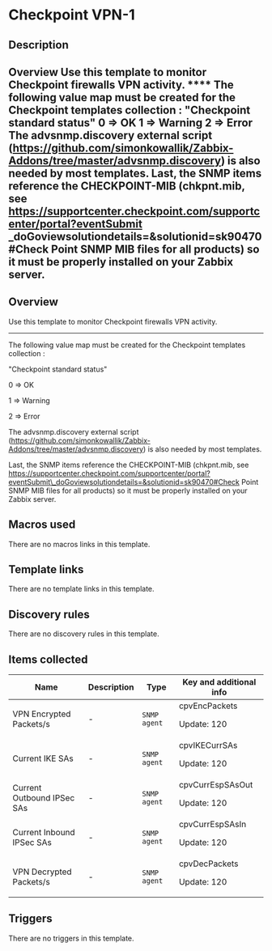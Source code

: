 # Checkpoint VPN-1

## Description

## Overview Use this template to monitor Checkpoint firewalls VPN activity. **** The following value map must be created for the Checkpoint templates collection : "Checkpoint standard status" 0 ⇒ OK 1 ⇒ Warning 2 ⇒ Error The advsnmp.discovery external script (https://github.com/simonkowallik/Zabbix-Addons/tree/master/advsnmp.discovery) is also needed by most templates. Last, the SNMP items reference the CHECKPOINT-MIB (chkpnt.mib, see https://supportcenter.checkpoint.com/supportcenter/portal?eventSubmit _doGoviewsolutiondetails=&solutionid=sk90470#Check Point SNMP MIB files for all products) so it must be properly installed on your Zabbix server. 

## Overview

Use this template to monitor Checkpoint firewalls VPN activity.


 


****


 


The following value map must be created for the Checkpoint templates collection :


 


"Checkpoint standard status"


 


0 ⇒ OK


 


1 ⇒ Warning


 


2 ⇒ Error


 


The advsnmp.discovery external script (https://github.com/simonkowallik/Zabbix-Addons/tree/master/advsnmp.discovery) is also needed by most templates.


Last, the SNMP items reference the CHECKPOINT-MIB (chkpnt.mib, see https://supportcenter.checkpoint.com/supportcenter/portal?eventSubmit\_doGoviewsolutiondetails=&solutionid=sk90470#Check Point SNMP MIB files for all products) so it must be properly installed on your Zabbix server.



## Macros used

There are no macros links in this template.

## Template links

There are no template links in this template.

## Discovery rules

There are no discovery rules in this template.

## Items collected

|Name|Description|Type|Key and additional info|
|----|-----------|----|----|
|VPN Encrypted Packets/s|<p>-</p>|`SNMP agent`|cpvEncPackets<p>Update: 120</p>|
|Current IKE SAs|<p>-</p>|`SNMP agent`|cpvIKECurrSAs<p>Update: 120</p>|
|Current Outbound IPSec SAs|<p>-</p>|`SNMP agent`|cpvCurrEspSAsOut<p>Update: 120</p>|
|Current Inbound IPSec SAs|<p>-</p>|`SNMP agent`|cpvCurrEspSAsIn<p>Update: 120</p>|
|VPN Decrypted Packets/s|<p>-</p>|`SNMP agent`|cpvDecPackets<p>Update: 120</p>|
## Triggers

There are no triggers in this template.

